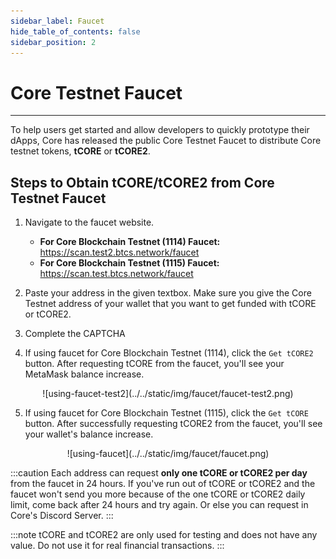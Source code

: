 ```yaml
---
sidebar_label: Faucet
hide_table_of_contents: false
sidebar_position: 2
---
```


# Core Testnet Faucet

---

To help users get started and allow developers to quickly prototype their dApps, Core has released the public Core Testnet Faucet to distribute Core testnet tokens, **tCORE** or **tCORE2**.

## Steps to Obtain tCORE/tCORE2 from Core Testnet Faucet

1. Navigate to the faucet website.

   - **For Core Blockchain Testnet (1114) Faucet:** https://scan.test2.btcs.network/faucet
   - **For Core Blockchain Testnet (1115) Faucet:** https://scan.test.btcs.network/faucet

2. Paste your address in the given textbox. Make sure you give the Core Testnet address of your wallet that you want to get funded with tCORE or tCORE2.
3. Complete the CAPTCHA
4. If using faucet for Core Blockchain Testnet (1114), click the `Get tCORE2` button. After requesting tCORE from the faucet, you'll see your MetaMask balance increase.

<p align="center">
![using-faucet-test2](../../static/img/faucet/faucet-test2.png)
</p>

5. If using faucet for Core Blockchain Testnet (1115), click the `Get tCORE` button. After successfully requesting tCORE2 from the faucet, you'll see your wallet's balance increase.

<p align="center">
![using-faucet](../../static/img/faucet/faucet.png)
</p>

:::caution
Each address can request **only one tCORE or tCORE2 per day** from the faucet in 24 hours. If you've run out of tCORE or tCORE2 and the faucet won't send you more because of the one tCORE or tCORE2 daily limit, come back after 24 hours and try again. Or else you can request in Core's Discord Server.
:::

:::note
tCORE and tCORE2 are only used for testing and does not have any value. Do not use it for real financial transactions.
:::
